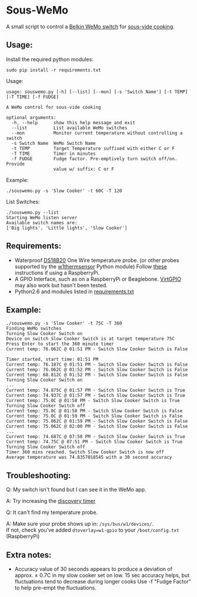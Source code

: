 Sous-WeMo
========

A small script to control a [Belkin WeMo switch](http://www.belkin.com/uk/F7C027-Belkin/p/P-F7C027/) for [sous-vide cooking](https://en.wikipedia.org/wiki/Sous-vide).

Usage:
------
Install the required python modules:

    sudo pip install -r requirements.txt

Usage:

    usage: souswemo.py [-h] [--list] [--mon] [-s 'Switch Name'] [-t TEMP] [-T TIME] [-f FUDGE]

    A WeMo control for sous-vide cooking

    optional arguments:
      -h, --help      show this help message and exit
      --list          List available WeMo switches
      --mon           Monitor current temperature without controlling a switch
      -s Switch Name  WeMo Switch Name
      -t TEMP         Target Temperature suffixed with either C or F
      -T TIME         Timer in minutes
      -f FUDGE        Fudge factor. Pre-emptively turn switch off/on. Provide
                      value w/ suffix: C or F

Example:

    ./souswemo.py -s 'Slow Cooker' -t 60C -T 120

List Switches:

    ./souswemo.py --list
    Starting WeMo listen server
    Available switch names are:
    ['Big lights', 'Little lights', 'Slow Cooker']

Requirements:
-------------
* Waterproof [DS18B20](https://www.adafruit.com/search?q=DS18B20) One Wire temperature probe. (or other probes supported by the [w1thermsensor](https://github.com/timofurrer/w1thermsensor) Python module)
    Follow [these](http://www.modmypi.com/blog/ds18b20-one-wire-digital-temperature-sensor-and-the-raspberry-pi) instructions if using a RaspberryPi.
* A GPIO Interface, such as on a RaspberryPi or Beaglebone. [VirtGPIO](https://github.com/BLavery/virtual-GPIO) may also work but hasn't been tested.
* Python2.6 and modules listed in [requirements.txt](https://raw.githubusercontent.com/detobate/sous-wemo/master/requirements.txt)


Example:
--------

    ./souswemo.py -s 'Slow Cooker' -t 75C -T 360
    Finding WeMo switches
    Turning Slow Cooker Switch on
    Device on switch Slow Cooker Switch is at target temperature 75C
    Press Enter to start the 360 minute timer
    Current temp: 76.062C @ 01:51 PM - Switch Slow Cooker Switch is False

    Timer started, start time: 01:51 PM
    Current temp: 76.187C @ 01:51 PM - Switch Slow Cooker Switch is False
    Current temp: 76.062C @ 01:52 PM - Switch Slow Cooker Switch is False
    Current temp: 68.812C @ 01:52 PM - Switch Slow Cooker Switch is False
    Turning Slow Cooker Switch on
    ...
    Current temp: 74.875C @ 01:57 PM - Switch Slow Cooker Switch is True
    Current temp: 74.937C @ 01:57 PM - Switch Slow Cooker Switch is True
    Current temp: 75.0C @ 01:58 PM - Switch Slow Cooker Switch is True
    Turning Slow Cooker Switch off
    Current temp: 75.0C @ 01:58 PM - Switch Slow Cooker Switch is False
    Current temp: 75.0C @ 01:59 PM - Switch Slow Cooker Switch is False
    Current temp: 75.062C @ 01:59 PM - Switch Slow Cooker Switch is False
    Current temp: 75.062C @ 02:00 PM - Switch Slow Cooker Switch is False
    ...
    Current temp: 74.687C @ 07:50 PM - Switch Slow Cooker Switch is True
    Current temp: 74.75C @ 07:51 PM - Switch Slow Cooker Switch is True
    Turning Slow Cooker Switch off
    Timer 360 mins reached. Switch Slow Cooker Switch is now off
    Average temperature was 74.8357018545 with a 30 second accuracy

Troubleshooting:
----------------
Q: My switch isn't found but I can see it in the WeMo app.

A: Try increasing the [discovery timer](https://github.com/detobate/sous-wemo/blob/master/souswemo.py#L134)

Q: It can't find my temperature probe.

A: Make sure your probe shows up in: ``/sys/bus/w1/devices/``.  
    If not, check you've added `dtoverlay=w1-gpio` to your `/boot/config.txt` (RaspberryPi)


Extra notes:
------------
- Accuracy value of 30 seconds appears to produce a deviation of approx. ± 0.7C in my slow cooker set on low.
    15 sec accuracy helps, but fluctuations tend to decrease during longer cooks
    Use -f "Fudge Factor" to help pre-empt the fluctuations.
